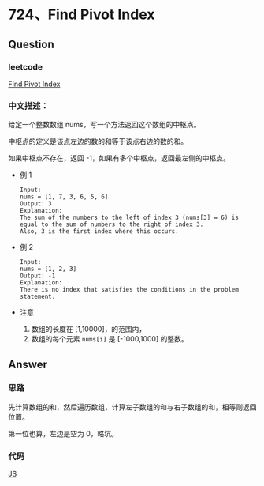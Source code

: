 # 724、Find Pivot Index

## Question

### leetcode

[Find Pivot Index](https://leetcode.com/problems/find-pivot-index/description/)

### 中文描述：

给定一个整数数组 nums，写一个方法返回这个数组的中枢点。

中枢点的定义是该点左边的数的和等于该点右边的数的和。

如果中枢点不存在，返回 -1，如果有多个中枢点，返回最左侧的中枢点。

* 例 1

  ```
  Input: 
  nums = [1, 7, 3, 6, 5, 6]
  Output: 3
  Explanation: 
  The sum of the numbers to the left of index 3 (nums[3] = 6) is equal to the sum of numbers to the right of index 3.
  Also, 3 is the first index where this occurs.
  ```

* 例 2

  ```
  Input: 
  nums = [1, 2, 3]
  Output: -1
  Explanation: 
  There is no index that satisfies the conditions in the problem statement.
  ```

* 注意

  1. 数组的长度在 [1,10000]，的范围内，
  2. 数组的每个元素 `nums[i]` 是 [-1000,1000] 的整数。

## Answer

### 思路

先计算数组的和，然后遍历数组，计算左子数组的和与右子数组的和，相等则返回位置。

第一位也算，左边是空为 0，略坑。

### 代码

[JS](./main_01.js)